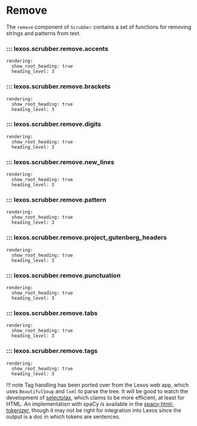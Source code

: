 # Remove

The `remove` component of `Scrubber` contains a set of functions for removing strings and patterns from text.

### ::: lexos.scrubber.remove.accents

    rendering:
      show_root_heading: true
      heading_level: 3

### ::: lexos.scrubber.remove.brackets

    rendering:
      show_root_heading: true
      heading_level: 3

### ::: lexos.scrubber.remove.digits

    rendering:
      show_root_heading: true
      heading_level: 3

### ::: lexos.scrubber.remove.new_lines

    rendering:
      show_root_heading: true
      heading_level: 3

### ::: lexos.scrubber.remove.pattern

    rendering:
      show_root_heading: true
      heading_level: 3

### ::: lexos.scrubber.remove.project_gutenberg_headers

    rendering:
      show_root_heading: true
      heading_level: 3

### ::: lexos.scrubber.remove.punctuation

    rendering:
      show_root_heading: true
      heading_level: 3

### ::: lexos.scrubber.remove.tabs

    rendering:
      show_root_heading: true
      heading_level: 3

### ::: lexos.scrubber.remove.tags

    rendering:
      show_root_heading: true
      heading_level: 3

!!! note
Tag handling has been ported over from the Lexos web app, which uses `BeautifulSoup` and `lxml` to parse the tree. It will be good to watch the development of <a href="https://github.com/rushter/selectolax" target="_blank">selectolax</a>, which claims to be more efficient, at least for HTML. An implementation with spaCy is available in the <a href="https://github.com/pmbaumgartner/spacy-html-tokenizer" target="_blank">spacy-html-tokenizer</a>, though it may not be right for integration into Lexos since the output is a doc in which tokens are sentences.
